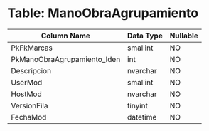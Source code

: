 # Table: ManoObraAgrupamiento

| Column Name | Data Type | Nullable |
|-------------|-----------|----------|
| PkFkMarcas | smallint | NO |
| PkManoObraAgrupamiento_Iden | int | NO |
| Descripcion | nvarchar | NO |
| UserMod | smallint | NO |
| HostMod | nvarchar | NO |
| VersionFila | tinyint | NO |
| FechaMod | datetime | NO |

